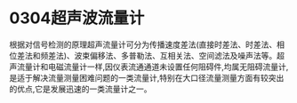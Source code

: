 # 0304超声波流量计

根据对信号检测的原理超声流量计可分为传播速度差法(直接时差法、时差法、相位差法和频差法)、波束偏移法、多普勒法、互相关法、空间滤法及噪声法等。超声流量计和电磁流量计一样,因仪表流通通道未设置任何阻碍件,均属无阻碍流量计,是适于解决流量测量困难问题的一类流量计,特别在大口径流量测量方面有较突出的优点,它是发展迅速的一类流量计之一。
